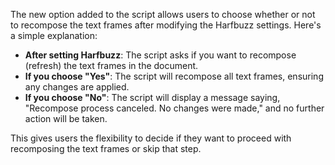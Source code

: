 The new option added to the script allows users to choose whether or not to recompose the text frames after modifying the Harfbuzz settings. Here's a simple explanation:

- **After setting Harfbuzz**: The script asks if you want to recompose (refresh) the text frames in the document.
- **If you choose "Yes"**: The script will recompose all text frames, ensuring any changes are applied.
- **If you choose "No"**: The script will display a message saying, "Recompose process canceled. No changes were made," and no further action will be taken.

This gives users the flexibility to decide if they want to proceed with recomposing the text frames or skip that step.